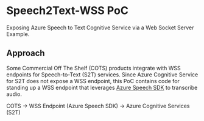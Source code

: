 # Speech2Text-WSS PoC
Exposing Azure Speech to Text Cognitive Service via a Web Socket Server Example.

## Approach
Some Commercial Off The Shelf (COTS) products integrate with WSS endpoints for Speech-to-Text (S2T) services. Since Azure Cognitive Service for S2T does not expose a WSS endpoint, this PoC contains code for standing up a WSS endpoint that leverages [Azure Speech SDK](https://learn.microsoft.com/en-us/azure/cognitive-services/speech-service/speech-sdk) to transcribe audio. 

COTS -> WSS Endpoint (Azure Speech SDK) -> Azure Cognitive Services (S2T)
